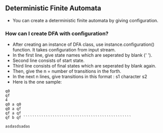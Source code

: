 ## Deterministic Finite Automata

- You can create a deterministic finite automata by giving configuration.

### How can I create DFA with configuration?

- After creating an instance of DFA class, use instance.configuration() function. It takes configuration from input stream.
- In the first line, give state names which are seperated by blank (' ').
- Second line consists of start state.
- Third line consists of final states which are seperated by blank again.
- Then, give the n = number of transitions in the forth.
- In the next n lines, give transitions in this format : s1 character s2
- Here is the one sample:

``` q0 qf
q0 
qf  
4  
q0 a q0  
q0 a qf  
qf a qf  
qf b qf ````````````````````````````````````````````````

asdasdsadas
